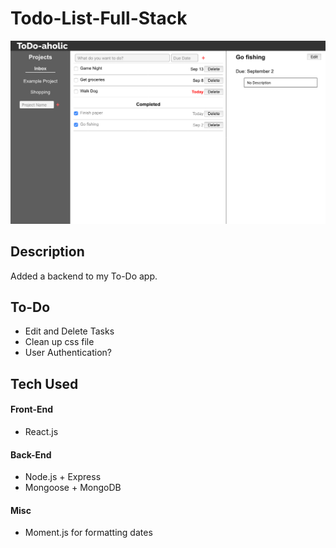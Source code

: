 # Todo-List-Full-Stack
![Screenshot of UI](misc/screenshot-main.png)
## Description ##
Added a backend to my To-Do app. 

## To-Do ##
* Edit and Delete Tasks
* Clean up css file
* User Authentication?

## Tech Used ##
#### Front-End ####
* React.js

#### Back-End ####
* Node.js + Express
* Mongoose + MongoDB

#### Misc ####
* Moment.js for formatting dates
